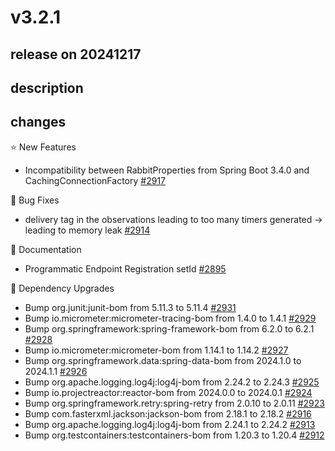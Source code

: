 # v3.2.1

## release on 20241217

## description

## changes

⭐ New Features

* Incompatibility between RabbitProperties from Spring Boot 3.4.0 and CachingConnectionFactory <a href="https://github.com/spring-projects/spring-amqp/issues/2917" data-hovercard-type="issue" data-hovercard-url="/spring-projects/spring-amqp/issues/2917/hovercard">#2917</a>

🐞 Bug Fixes

* delivery tag in the observations leading to too many timers generated -> leading to memory leak <a href="https://github.com/spring-projects/spring-amqp/issues/2914" data-hovercard-type="issue" data-hovercard-url="/spring-projects/spring-amqp/issues/2914/hovercard">#2914</a>

📔 Documentation

* Programmatic Endpoint Registration setId <a href="https://github.com/spring-projects/spring-amqp/issues/2895" data-hovercard-type="issue" data-hovercard-url="/spring-projects/spring-amqp/issues/2895/hovercard">#2895</a>

🔨 Dependency Upgrades

* Bump org.junit:junit-bom from 5.11.3 to 5.11.4 <a href="https://github.com/spring-projects/spring-amqp/pull/2931" data-hovercard-type="pull_request" data-hovercard-url="/spring-projects/spring-amqp/pull/2931/hovercard">#2931</a>
* Bump io.micrometer:micrometer-tracing-bom from 1.4.0 to 1.4.1 <a href="https://github.com/spring-projects/spring-amqp/pull/2929" data-hovercard-type="pull_request" data-hovercard-url="/spring-projects/spring-amqp/pull/2929/hovercard">#2929</a>
* Bump org.springframework:spring-framework-bom from 6.2.0 to 6.2.1 <a href="https://github.com/spring-projects/spring-amqp/pull/2928" data-hovercard-type="pull_request" data-hovercard-url="/spring-projects/spring-amqp/pull/2928/hovercard">#2928</a>
* Bump io.micrometer:micrometer-bom from 1.14.1 to 1.14.2 <a href="https://github.com/spring-projects/spring-amqp/pull/2927" data-hovercard-type="pull_request" data-hovercard-url="/spring-projects/spring-amqp/pull/2927/hovercard">#2927</a>
* Bump org.springframework.data:spring-data-bom from 2024.1.0 to 2024.1.1 <a href="https://github.com/spring-projects/spring-amqp/pull/2926" data-hovercard-type="pull_request" data-hovercard-url="/spring-projects/spring-amqp/pull/2926/hovercard">#2926</a>
* Bump org.apache.logging.log4j:log4j-bom from 2.24.2 to 2.24.3 <a href="https://github.com/spring-projects/spring-amqp/pull/2925" data-hovercard-type="pull_request" data-hovercard-url="/spring-projects/spring-amqp/pull/2925/hovercard">#2925</a>
* Bump io.projectreactor:reactor-bom from 2024.0.0 to 2024.0.1 <a href="https://github.com/spring-projects/spring-amqp/pull/2924" data-hovercard-type="pull_request" data-hovercard-url="/spring-projects/spring-amqp/pull/2924/hovercard">#2924</a>
* Bump org.springframework.retry:spring-retry from 2.0.10 to 2.0.11 <a href="https://github.com/spring-projects/spring-amqp/pull/2923" data-hovercard-type="pull_request" data-hovercard-url="/spring-projects/spring-amqp/pull/2923/hovercard">#2923</a>
* Bump com.fasterxml.jackson:jackson-bom from 2.18.1 to 2.18.2 <a href="https://github.com/spring-projects/spring-amqp/pull/2916" data-hovercard-type="pull_request" data-hovercard-url="/spring-projects/spring-amqp/pull/2916/hovercard">#2916</a>
* Bump org.apache.logging.log4j:log4j-bom from 2.24.1 to 2.24.2 <a href="https://github.com/spring-projects/spring-amqp/pull/2913" data-hovercard-type="pull_request" data-hovercard-url="/spring-projects/spring-amqp/pull/2913/hovercard">#2913</a>
* Bump org.testcontainers:testcontainers-bom from 1.20.3 to 1.20.4 <a href="https://github.com/spring-projects/spring-amqp/pull/2912" data-hovercard-type="pull_request" data-hovercard-url="/spring-projects/spring-amqp/pull/2912/hovercard">#2912</a>

